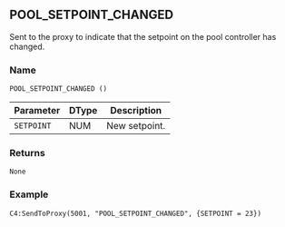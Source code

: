 ## POOL\_SETPOINT\_CHANGED

Sent to the proxy to indicate that the setpoint on the pool controller has changed.


### Name

`POOL_SETPOINT_CHANGED ()`


| Parameter  | DType | Description   |
| ---------- | ----- | ------------- |
| `SETPOINT` | NUM   | New setpoint. |


### Returns

`None`

### Example

`C4:SendToProxy(5001, "POOL_SETPOINT_CHANGED", {SETPOINT = 23})`